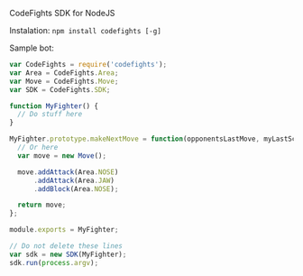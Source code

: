 CodeFights SDK for NodeJS

Instalation:
``
npm install codefights [-g]
``

Sample bot:
```javascript
var CodeFights = require('codefights');
var Area = CodeFights.Area;
var Move = CodeFights.Move;
var SDK = CodeFights.SDK;

function MyFighter() {
  // Do stuff here
}

MyFighter.prototype.makeNextMove = function(opponentsLastMove, myLastScore, opponentsLastScore) {
  // Or here
  var move = new Move();

  move.addAttack(Area.NOSE)
      .addAttack(Area.JAW)
      .addBlock(Area.NOSE);

  return move;
};

module.exports = MyFighter;

// Do not delete these lines
var sdk = new SDK(MyFighter);
sdk.run(process.argv);
```